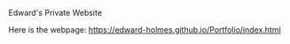 Edward's Private Website

Here is the webpage: <https://edward-holmes.github.io/Portfolio/index.html>